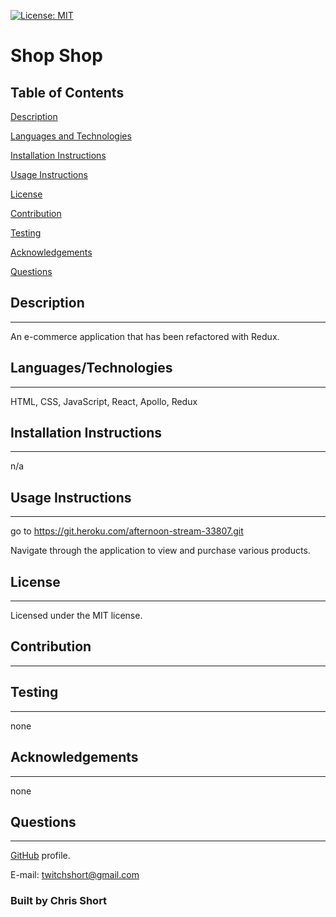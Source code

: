  [![License: MIT](https://img.shields.io/badge/License-MIT-yellow.svg)](https://opensource.org/licenses/MIT)
  
 # Shop Shop
 
  
  
  ## Table of Contents
[Description](#Description)     
  
[Languages and Technologies](#Languages-and-Technologies)
  
[Installation Instructions](#Installation-Instructions)
  
[Usage Instructions](#Usage-Instructions)
  
[License](#License)
  
[Contribution](#Contribution)
  
[Testing](#Testing)
  
[Acknowledgements](#Acknowledgements)
  
[Questions](#Questions)


  
  ## Description 
  ---
 An e-commerce application that has been refactored with Redux.  
  
  ## Languages/Technologies
  ---
  HTML, CSS, JavaScript, React, Apollo, Redux
  
  ## Installation Instructions
  ---
  n/a
  
  ## Usage Instructions
  ---
  go to https://git.heroku.com/afternoon-stream-33807.git
  
  Navigate through the application to view and purchase various products.  
  
  ## License
  ---
  Licensed under the MIT license.
  
  ## Contribution
  ---
  
  ## Testing
  ---
  none
  
  ## Acknowledgements 
  ---
  none
  
  ## Questions
  ---
  [GitHub](https://github.com/durcoorigin) profile.

  E-mail: twitchshort@gmail.com
  
  ### Built by Chris Short 
  
